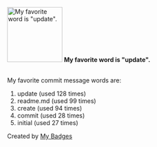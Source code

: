 <img src="https://my-badges.github.io/my-badges/favorite-word.png" alt="My favorite word is &quot;update&quot;." title="My favorite word is &quot;update&quot;." width="128">
<strong>My favorite word is &quot;update&quot;.</strong>
<br><br>

My favorite commit message words are:

1. update (used 128 times)
2. readme.md (used 99 times)
3. create (used 94 times)
4. commit (used 28 times)
5. initial (used 27 times)


Created by <a href="https://github.com/my-badges/my-badges">My Badges</a>